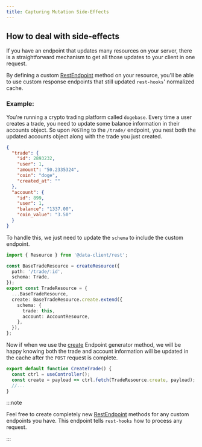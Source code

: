```yaml
---
title: Capturing Mutation Side-Effects
---
```


## How to deal with side-effects

If you have an endpoint that updates many resources on your server,
there is a straightforward mechanism to get all those updates
to your client in one request.

By defining a custom [RestEndpoint](../api/RestEndpoint.md) method on your resource,
you'll be able to use custom response endpoints that still
updated `rest-hooks`' normalized cache.

### Example:

You're running a crypto trading platform called `dogebase`. Every time
a user creates a trade, you need to update some balance information
in their accounts object. So upon `POST`ing to the `/trade/` endpoint,
you nest both the updated accounts object along with the trade you just
created.

```json title="POST /trade/"
{
  "trade": {
    "id": 2893232,
    "user": 1,
    "amount": "50.2335324",
    "coin": "doge",
    "created_at": ""
  },
  "account": {
    "id": 899,
    "user": 1,
    "balance": "1337.00",
    "coin_value": "3.50"
  }
}
```

To handle this, we just need to update the `schema` to include the custom
endpoint.

```typescript title="api/TradeResource.ts"
import { Resource } from '@data-client/rest';

const BaseTradeResource = createResource({
  path: '/trade/:id',
  schema: Trade,
});
export const TradeResource = {
  ...BaseTradeResource,
  create: BaseTradeResource.create.extend({
    schema: {
      trade: this,
      account: AccountResource,
    },
  }),
};
```

Now if when we use the [create](../api/createResource.md#create) Endpoint generator method,
we will be happy knowing both the trade and account information will
be updated in the cache after the `POST` request is complete.

```typescript title="CreateTrade.tsx"
export default function CreateTrade() {
  const ctrl = useController();
  const create = payload => ctrl.fetch(TradeResource.create, payload);
  //...
}
```

:::note

Feel free to create completely new [RestEndpoint](../api/RestEndpoint.md) methods for any custom
endpoints you have. This endpoint tells `rest-hooks` how to process any
request.

:::
